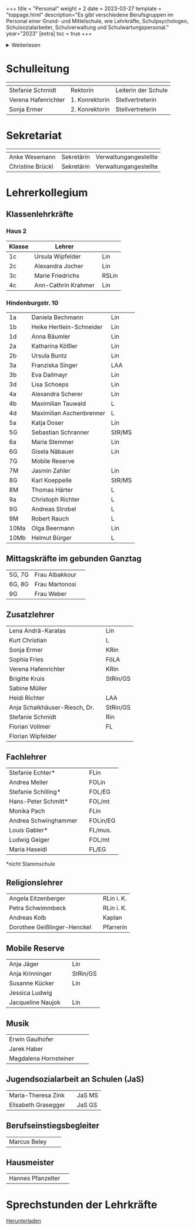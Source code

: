 +++
title = "Personal"
weight = 2
date = 2023-03-27
template = "toppage.html"
description="Es gibt verschiedene Berufsgruppen im Personal einer Grund- und Mittelschule, wie Lehrkräfte, Schulpsychologen, Schulsozialarbeiter, Schulverwaltung und Schulwartungspersonal."
year="2023"
[extra]
toc = true
+++
<details>
<summary>Weiterlesen</summary>
Das Personal einer Grund- und Mittelschule kann aus verschiedenen Berufsgruppen bestehen, einschließlich:

1.  Lehrkräfte: Sie sind für den Unterricht und die pädagogische Entwicklung der Schüler verantwortlich. Sie planen und liefern Unterricht, erstellen Tests und Bewertungen, halten Elterngespräche und arbeiten mit anderen Lehrkräften und der Schulleitung zusammen, um den Erfolg der Schüler sicherzustellen.
    
2.  Schulpsychologen: Sie unterstützen die Schüler bei emotionalen und Verhaltensproblemen sowie bei der Bewältigung von Lernproblemen. Sie arbeiten eng mit den Lehrkräften und der Schulleitung zusammen, um sicherzustellen, dass die Schüler alle Ressourcen erhalten, die sie benötigen, um erfolgreich zu sein.
    
3.  Schulsozialarbeiter: Sie bieten Unterstützung und Beratung bei sozialen, emotionalen und familiären Problemen und helfen den Schüler, mit Stress und Angst umzugehen. Sie arbeiten auch mit den Lehrkräften und der Schulleitung zusammen, um sicherzustellen, dass die Schüler alle Ressourcen erhalten, die sie benötigen, um erfolgreich zu sein.
    
4.  Schulverwaltung: Sie umfassen den Schulleiter und andere Administratoren, die die Schule betreiben und organisieren. Sie arbeiten daran, eine sichere und unterstützende Umgebung für die Schüler und das Personal zu schaffen und setzen Richtlinien und Verfahren um, um den Erfolg der Schüler sicherzustellen.
    
5.  Schulwartungspersonal: Sie sind für die Reinigung und Instandhaltung der Schule und des Schulgeländes verantwortlich. Sie sorgen dafür, dass die Schule sauber und sicher ist und dass die Schüler und das Personal alle notwendigen Ressourcen haben.
</details>

# Schulleitung
|  <!-- --> |  <!-- --> | <!-- -->  |   
|---|---|---|
| Stefanie Schmidt  | Rektorin  |  Leiterin der Schule  |   
|  Verena Hafenrichter |  1. Konrektorin  | Stellvertreterin  |   
|  Sonja Ermer |  2. Konrektorin |  Stellvertreterin |   

# Sekretariat

|  <!-- --> |  <!-- --> | <!-- -->  |   
|------|---|---|
| Anke Wesemann | Sekretärin |  Verwaltungangestellte  |   
| Christine Brückl | Sekretärin |  Verwaltungangestellte  |   

# Lehrerkollegium

## Klassenlehrkräfte
### Haus 2
| Klasse |         Lehrer        | |
|-------|-------------------------------------|------|
| 1c    | Ursula Wipfelder                    | ﻿ Lin     |
| 2c    | Alexandra Jocher                    | ﻿   Lin    | 
| 3c    | Marie Friedrichs                    | ﻿   RSLin     |
| 4c    | Ann-Cathrin Krahmer                 | ﻿    Lin     |        

### Hindenburgstr. 10

|                  |                          |                       |
|-------------------------------------|--------------------------|---|
| 1a                               | Daniela Bechmann           | Lin    |
| 1b                                | Heike Hertlein-Schneider   | Lin    |
| 1d                                   | Anna Bäumler                | Lin    |
| 2a                                  | Katharina Kößler           | Lin    |
| 2b                                  | Ursula Buntz              | Lin    |
| 3a                                  | Franziska Singer           | LAA    |
| 3b                                  | Eva Dallmayr              | Lin    |
| 3d                                  | Lisa Schoeps               | Lin    |
| 4a                                  | Alexandra Scherer          | Lin    |
| 4b                                  | Maximilian Tauwald               | L      |
| 4d                                  | Maximilian Aschenbrenner  | L      |
| 5a                                  | Katja Doser                | Lin    |
| 5G                                  | Sebastian Schranner        | StR/MS |
| 6a                                  | Maria Stemmer              | Lin    |
| 6G                                  | Gisela Näbauer             | Lin    |
| 7G                                  | Mobile Reserve            |     |
| 7M                                  | Jasmin Zahler           | Lin      |
| 8G                                  | Karl Koeppelle             | StR/MS     |
| 8M                                  | Thomas Härter             | L      |
| 9a                                  | Christoph Richter        | L      |
| 9G                                  | Andreas Strobel            | L      |
| 9M                                  | Robert Rauch              | L      |
| 10Ma                                | Olga Beermann              | Lin    |
| 10Mb                                | Helmut Bürger              | L      |

## Mittagskräfte im gebunden Ganztag
|     |                |   |   
|-------------------------------------|----------------|---|
| 5G, 7G                               | Frau Albakkour |   |   
| 6G, 8G                               | Frau Martonosi |   |   
| 9G                                  | Frau Weber     |   |   

## Zusatzlehrer      
|      |    |            |
|-----------------------|--------|------------|
| Lena Andrä-Karatas        |    | Lin        |
| Kurt Christian             |   | L          |
| Sonja Ermer                 |  | KRin       |
| Sophia Fries                 | | FöLA       |
| Verena Hafenrichter      |     | KRin       |
| Brigitte Kruis           |     | StRin/GS   |
| Sabine Müller             |    |            |
| Heidi Richter             |    | LAA        |
| Anja Schalkhäuser-Riesch, Dr.| | StRin/GS   |
| Stefanie Schmidt       |       | Rin        |
| Florian Vollmer         |      | FL         |
| Florian Wipfelder        |     |            |

## Fachlehrer   
|          |      |      |
|------------------|-------------|------------|
| Stefanie Echter*      |        | FLin       |
| Andrea Meiler         |        | FOLin        |
| Stefanie Schilling*   |       | FOL/EG    |
| Hans-Peter Schmitt*   |        | FOL/mt     |
| Monika Pach           |        | FLin       |
| Andrea Schwinghammer  |        | FOLin/EG   |
| Louis Gabler*         |       | FL/mus.    |
| Ludwig Geiger         |       | FOL/mt     |
| Maria Haseidl         |   | FL/EG    |

*nicht Stammschule

## Religionslehrer   
|          |        |    |
|--------------------|-----------|------------|
| Angela Eitzenberger        |   | RLin i. K. |
| Petra Schwimmbeck           |  | RLin i. K. |
| Andreas Kolb                |  | Kaplan     |
| Dorothee Geißlinger-Henckel |  | Pfarrerin  |

## Mobile Reserve   
|          |       |     |
|-----------------------|--------|------------|
| Anja Jäger             |       | Lin        |
| Anja Krinninger         |      | StRin/GS   |
| Susanne Kücker           |     | Lin        |
|Jessica Ludwig|  | |
| Jacqueline Naujok       |      | Lin        |

##  Musik  
|          |          |  |
|---------------------|----------|------------|
| Erwin Gaulhofer          |     |            |
| Jarek Haber             |      |            |
| Magdalena Hornsteiner     |    |            |

## Jugendsozialarbeit an Schulen (JaS)
|      |           |     |
|----------------------------|---------|----------------|
| Maria-Theresa Zink        |          |       JaS MS         |    
| Elisabeth Grasegger       |          |     JaS GS           |    

## Berufseinstiegsbegleiter
|      |                |      |
|-------------------------------------|----------------|---|
| Marcus Beley                |                |   |   


## Hausmeister
|          | |
|-------------------------------|---|
| Hannes Pfanzelter             | |

# Sprechstunden der Lehrkräfte
[Herunterladen](/downloads/allgemein/Sprechstunden-der-Lehrkräfte.pdf) 